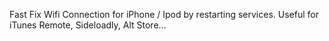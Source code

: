 Fast Fix Wifi Connection for iPhone / Ipod by restarting services. Useful for iTunes Remote, Sideloadly, Alt Store...
